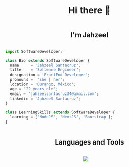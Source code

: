 <div id="user-content-toc">
  <ul align="center">
    <summary><h1 style="display: inline-block">Hi there 👋 </h1></summary>
     <summary><h2 style="display: inline-block">I'm Jahzeel </h2></summary>
  </ul>
</div>

```js
import SoftwareDeveloper;

class Bio extends SoftwareDeveloper {
  name     = 'Jahzeel Santacruz';
  title    = 'Software Engineer';
  designation = 'FrontEnd Developer';
  pronouns =  'she | her';
  location = 'Durango, México';
  age = '22 years old';
  email = 'jahzeelsantacruz34@gmail.com';
  linkedin = 'Jahzeel Santacruz';
}

class LearningSkills extends SoftwareDeveloper {
  learning = ['NodeJS', 'NextJS', 'Bootstrap'];
}

```
<!--h1 without bottom border-->
<div id="user-content-toc">
  <ul align="center">
    <summary><h2 style="display: inline-block">Languages and Tools</h2></summary>
  </ul>
</div>
<!--tech stack icons-->
<p align="center">
  <img src="https://skillicons.dev/icons?i=html,css,js,ts,py,react,sass,postman,figma,git,github,gitlab,trello&perline=13" />
</p>



